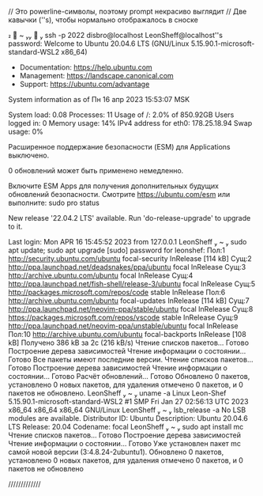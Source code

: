 // Это powerline-символы, поэтому prompt некрасиво выглядит // Две кавычки (''s), чтобы нормально отображалось в сноске   

  ~    ssh -p 2022 disbro@localhost
LeonSheff@localhost''s password:
Welcome to Ubuntu 20.04.6 LTS (GNU/Linux 5.15.90.1-microsoft-standard-WSL2 x86_64)

 * Documentation:  https://help.ubuntu.com
 * Management:     https://landscape.canonical.com
 * Support:        https://ubuntu.com/advantage

  System information as of Пн 16 апр 2023 15:53:07 MSK

  System load:  0.08               Processes:             11
  Usage of /:   2.0% of 850.92GB   Users logged in:       0
  Memory usage: 14%                IPv4 address for eth0: 178.25.18.94
  Swap usage:   0%


Расширенное поддержание безопасности (ESM) для Applications выключено.

0 обновлений может быть применено немедленно.

Включите ESM Apps для получения дополнительных будущих обновлений безопасности.
Смотрите https://ubuntu.com/esm или выполните: sudo pro status

New release '22.04.2 LTS' available.
Run 'do-release-upgrade' to upgrade to it.


Last login: Mon APR 16 15:45:52 2023 from 127.0.0.1
 LeonSheff  ~  sudo apt update; sudo apt upgrade
[sudo] password for leonshef:
Пол:1 http://security.ubuntu.com/ubuntu focal-security InRelease [114 kB]
Сущ:2 http://ppa.launchpad.net/deadsnakes/ppa/ubuntu focal InRelease
Сущ:3 http://archive.ubuntu.com/ubuntu focal InRelease
Сущ:4 http://ppa.launchpad.net/fish-shell/release-3/ubuntu focal InRelease
Сущ:5 http://packages.microsoft.com/repos/code stable InRelease
Пол:6 http://archive.ubuntu.com/ubuntu focal-updates InRelease [114 kB]
Сущ:7 http://ppa.launchpad.net/neovim-ppa/stable/ubuntu focal InRelease
Сущ:8 https://packages.microsoft.com/repos/vscode stable InRelease
Сущ:9 http://ppa.launchpad.net/neovim-ppa/unstable/ubuntu focal InRelease
Пол:10 http://archive.ubuntu.com/ubuntu focal-backports InRelease [108 kB]
Получено 386 kB за 2с (216 kB/s)
Чтение списков пакетов… Готово
Построение дерева зависимостей
Чтение информации о состоянии… Готово
Все пакеты имеют последние версии.
Чтение списков пакетов… Готово
Построение дерева зависимостей
Чтение информации о состоянии… Готово
Расчёт обновлений… Готово
Обновлено 0 пакетов, установлено 0 новых пакетов, для удаления отмечено 0 пакетов, и 0 пакетов не обновлено.
 LeonSheff  ~  uname -a
Linux Leon-Shef 5.15.90.1-microsoft-standard-WSL2 #1 SMP Fri Jan 27 02:56:13 UTC 2023 x86_64 x86_64 x86_64 GNU/Linux
 LeonSheff  ~  lsb_release -a
No LSB modules are available.
Distributor ID: Ubuntu
Description:    Ubuntu 20.04.6 LTS
Release:        20.04
Codename:       focal
 LeonSheff  ~  sudo apt install mc
Чтение списков пакетов… Готово
Построение дерева зависимостей
Чтение информации о состоянии… Готово
Уже установлен пакет mc самой новой версии (3:4.8.24-2ubuntu1).
Обновлено 0 пакетов, установлено 0 новых пакетов, для удаления отмечено 0 пакетов, и 0 пакетов не обновлено

/////////////